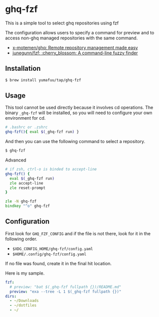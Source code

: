 # ghq-fzf

This is a simple tool to select ghq repositories using fzf

The configuration allows users to specify a command for preview and to access non-ghq managed repositories with the same command.

- [x-motemen/ghq: Remote repository management made easy](https://github.com/x-motemen/ghq)
- [junegunn/fzf: :cherry\_blossom: A command-line fuzzy finder](https://github.com/junegunn/fzf)


## Installation

```sh
$ brew install yumafuu/tap/ghq-fzf
```

## Usage

This tool cannot be used directly because it involves cd operations. The binary `_ghq-fzf` will be installed, so you will need to configure your own environment for cd.

```sh
# .bashrc or .zshrc
ghq-fzf(){ eval $(_ghq-fzf run) }
```
And then you can use the following command to select a repository.

```sh
$ ghq-fzf
```

Advanced
```zsh
# if zsh, ctrl-o is binded to accept-line
ghq-fzf() {
  eval $(_ghq-fzf run)
  zle accept-line
  zle reset-prompt
}

zle -N ghq-fzf
bindkey "^o" ghq-fzf
```

## Configuration

First look for `GHQ_FZF_CONFIG` and if the file is not there, look for it in the following order.
- `$XDG_CONFIG_HOME/ghq-fzf/config.yaml`
- `$HOME/.config/ghq-fzf/config.yaml`

If no file was found, create it in the final hit location.

Here is my sample.
```yaml
fzf:
  # preview: "bat $(_ghq-fzf fullpath {})/README.md"
  preview: "exa --tree -L 1 $(_ghq-fzf fullpath {})"
dirs:
  - ~/Downloads
  - ~/dotfiles
  - ~/
```
